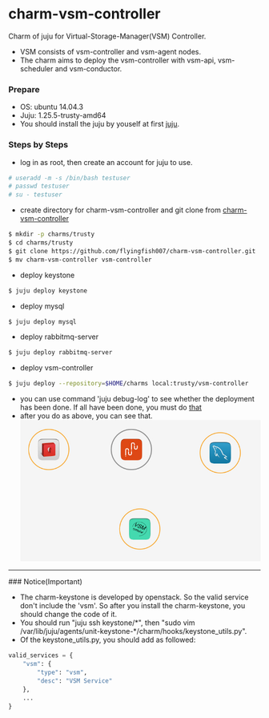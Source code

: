 # charm-vsm-controller
Charm of juju for Virtual-Storage-Manager(VSM) Controller.
- VSM consists of vsm-controller and vsm-agent nodes.
- The charm aims to deploy the vsm-controller with vsm-api, vsm-scheduler and vsm-conductor.

### Prepare
* OS: ubuntu 14.04.3
* Juju: 1.25.5-trusty-amd64
* You should install the juju by youself at first [juju](https://jujucharms.com/).

### Steps by Steps
* log in as root, then create an account for juju to use.
```sh
# useradd -m -s /bin/bash testuser
# passwd testuser
# su - testuser
```
* create directory for charm-vsm-controller and git clone from [charm-vsm-controller](https://github.com/flyingfish007/charm-vsm-controller)
```sh
$ mkdir -p charms/trusty
$ cd charms/trusty
$ git clone https://github.com/flyingfish007/charm-vsm-controller.git
$ mv charm-vsm-controller vsm-controller
```
* deploy keystone
```sh
$ juju deploy keystone
```
* deploy mysql
```sh
$ juju deploy mysql
```
* deploy rabbitmq-server
```sh
$ juju deploy rabbitmq-server
```
* deploy vsm-controller
```sh
$ juju deploy --repository=$HOME/charms local:trusty/vsm-controller
```
* you can use command 'juju debug-log' to see whether the deployment has been done. If all have been done, you must do [that](#jump)
* after you do as above, you can see that.
![pic](pic/vsm-controller1.jpg)

------------
<span id="jump">### Notice(Important)</span>
* The charm-keystone is developed by openstack. So the valid service don't include the 'vsm'. So after you install the charm-keystone, you should change the code of it.
* You should run "juju ssh keystone/\*", then "sudo vim /var/lib/juju/agents/unit-keystone-\*/charm/hooks/keystone_utils.py".
* Of the keystone_utils.py, you should add as followed:
```py
valid_services = {
    "vsm": {
        "type": "vsm",
        "desc": "VSM Service"
    },
    ...
}
```
